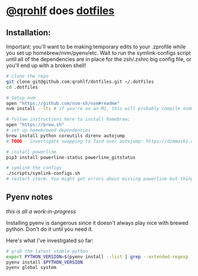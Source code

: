 # [@qrohlf](https://github.com/qrohlf) does [dotfiles](http://dotfiles.github.io)

## Installation:

Important: you'll want to be making temporary edits to your .zprofile while
you set up homebrew/nvm/pyenv/etc. Wait to run the symlink-configs script until
all of the dependencies are in place for the zsh/.zshrc big config file, or
you'll end up with a broken shell!

```bash
# clone the repo
git clone git@github.com:qrohlf/dotfiles.git ~/.dotfiles
cd .dotfiles

# Setup nvm
open "https://github.com/nvm-sh/nvm#readme"
nvm install --lts # if you're on an M1, this will probably compile node from source

# follow instructions here to install homebrew:
open "https://brew.sh"
# set up homebrewed dependencies
brew install python coreutils direnv autojump
# TODO - investigate swapping to fasd over autojump: https://dimmaski.com/looking-for-max-terminal-prod/

# install powerline
pip3 install powerline-status powerline_gitstatus

# symlink the configs
./scripts/symlink-configs.sh
# restart iterm. You might get errors about missing powerline but things *should* boot
```

## Pyenv notes

_this is all a work-in-progress_

Installing pyenv is dangerous since it doesn't always play nice with brewed python. Don't do it until you need it.

Here's what I've investigated so far:

```sh
# grab the latest stable python
export PYTHON_VERSION=$(pyenv install --list | grep --extended-regexp '^\s+[0-9.]+$' | tail -1 | sed 's/ //g')
pyenv install $PYTHON_VERSION
pyenv global system
```
